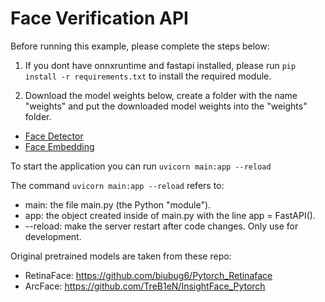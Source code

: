 # Face Verification API
Before running this example, please complete the steps below:

1. If you dont have onnxruntime and fastapi installed, please run `pip install -r requirements.txt` to install the required module.

2. Download the model weights below, create a folder with the name "weights" and put the downloaded model weights into the "weights" folder.

- [Face Detector](https://s3.eu-central-1.wasabisys.com/certifai/deployment-training-labs/models/face-detector.onnx)
- [Face Embedding](https://s3.eu-central-1.wasabisys.com/certifai/deployment-training-labs/models/mobile_arcface.onnx)

To start the application you can run `uvicorn main:app --reload`

The command `uvicorn main:app --reload` refers to:

- main: the file main.py (the Python "module").
- app: the object created inside of main.py with the line app = FastAPI().
- --reload: make the server restart after code changes. Only use for development.

Original pretrained models are taken from these repo:
- RetinaFace: https://github.com/biubug6/Pytorch_Retinaface
- ArcFace: https://github.com/TreB1eN/InsightFace_Pytorch